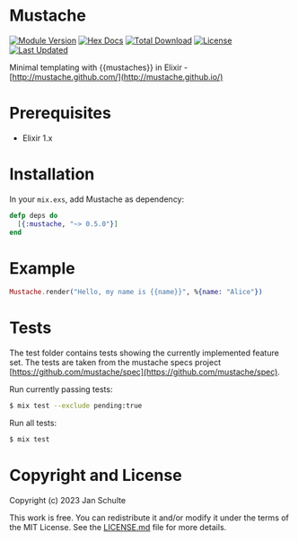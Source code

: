 Mustache
========

[![Module Version](https://img.shields.io/hexpm/v/mustache.svg)](https://hex.pm/packages/mustache)
[![Hex Docs](https://img.shields.io/badge/hex-docs-lightgreen.svg)](https://hexdocs.pm/mustache/)
[![Total Download](https://img.shields.io/hexpm/dt/mustache.svg)](https://hex.pm/packages/mustache)
[![License](https://img.shields.io/hexpm/l/mustache.svg)](https://github.com/schultyy/Mustache.ex/blob/master/LICENSE.md)
[![Last Updated](https://img.shields.io/github/last-commit/schultyy/Mustache.ex.svg)](https://github.com/schultyy/Mustache.ex/commits/master)

Minimal templating with {{mustaches}} in Elixir - [http://mustache.github.com/](http://mustache.github.io/)

Prerequisites
=============

- Elixir 1.x

Installation
============

In your `mix.exs`, add Mustache as dependency:

```elixir
defp deps do
  [{:mustache, "~> 0.5.0"}]
end
```

Example
=======

```elixir
Mustache.render("Hello, my name is {{name}}", %{name: "Alice"})
```

Tests
=====

The test folder contains tests showing the currently implemented feature set. The tests are taken from the mustache specs
project [https://github.com/mustache/spec](https://github.com/mustache/spec).

Run currently passing tests:

```bash
$ mix test --exclude pending:true
```

Run all tests:

```bash
$ mix test
```

Copyright and License
=====================

Copyright (c) 2023 Jan Schulte

This work is free. You can redistribute it and/or modify it under the
terms of the MIT License. See the [LICENSE.md](./LICENSE.md) file for more details.
